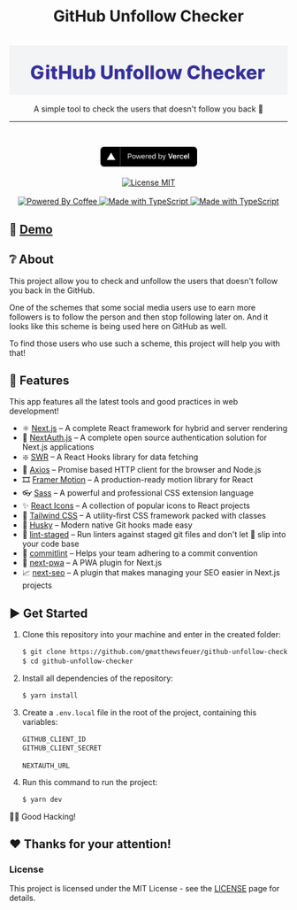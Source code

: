 <!-- markdownlint-disable MD010 -->
<!-- markdownlint-disable MD014 -->
<!-- markdownlint-disable MD026 -->
<!-- markdownlint-disable MD033 -->
<!-- markdownlint-disable MD041 -->

<h1 align="center">
  GitHub Unfollow Checker
</h1>

<p align="center">
  <br>
  <img src="./docs/banner.jpg" alt="Logotipo do Projeto" />
  <br>
</p>
<p align="center">
  A simple tool to check the users that doesn't follow you back 🧐
</p>

---

<br>
<p align="center">
  <a href="https://vercel.com" target="_blank" rel="noopener">
    <img src="./public/assets/svgs/powered-by-vercel.svg" width="175" alt="Powered by Vercel" />
  </a>
  <br>
  <br>
  <a href="https://opensource.org/licenses/MIT">
    <img src="https://img.shields.io/badge/License-MIT-blue.svg" alt="License MIT">
  </a>
  <br>
  <br>
  <a href="https://forthebadge.com">
    <img src="https://forthebadge.com/images/badges/powered-by-coffee.svg" alt="Powered By Coffee" />
    <img src="https://forthebadge.com/images/badges/made-with-typescript.svg" alt="Made with TypeScript" />
    <img src="https://forthebadge.com/images/badges/built-with-love.svg" alt="Made with TypeScript" />
  </a>
</p>

<!-- Desktop/Mobile GIF Demo Section
<div align="center">
  <img src="#" alt="Demo Desktop" width="600px" height="300px">
  <img src="#" alt="Demo Mobile" height="300px">
</div>

---

-->

## 🚀 [Demo](https://github-unfollow-checker.vercel.app)

## ❔ About

This project allow you to check and unfollow the users that doesn't follow you back in the GitHub.

One of the schemes that some social media users use to earn more followers is to follow the person and then stop following later on. And it looks like this scheme is being used here on GitHub as well.

To find those users who use such a scheme, this project will help you with that!

## 🌟 Features

This app features all the latest tools and good practices in web development!

- ⚛️ [Next.js](https://nextjs.org/) – A complete React framework for hybrid and server rendering
- 🔐 [NextAuth.js](https://next-auth.js.org/) – A complete open source authentication solution for Next.js applications
- ❇️ [SWR](https://swr.vercel.app/) – A React Hooks library for data fetching
- 🔄 [Axios](https://github.com/axios/axios) – Promise based HTTP client for the browser and Node.js
- 🎞️ [Framer Motion](https://www.framer.com/motion/) – A production-ready motion library for React
- 👓 [Sass](https://sass-lang.com/) – A powerful and professional CSS extension language
- ✨ [React Icons](https://react-icons.github.io/react-icons/) – A collection of popular icons to React projects
- 🎨 [Tailwind CSS](https://tailwindcss.com/) – A utility-first CSS framework packed with classes
- 🐺 [Husky](https://github.com/typicode/husky) – Modern native Git hooks made easy
- 💩 [lint-staged](https://github.com/okonet/lint-staged) – Run linters against staged git files and don't let 💩 slip into your code base
- 📓 [commitlint](https://commitlint.js.org/#/) – Helps your team adhering to a commit convention
- 📱 [next-pwa](https://github.com/shadowwalker/next-pwa) – A PWA plugin for Next.js
- 📈 [next-seo](https://github.com/garmeeh/next-seo) – A plugin that makes managing your SEO easier in Next.js projects

## ▶️ Get Started

1. Clone this repository into your machine and enter in the created folder:

   ```bash
   $ git clone https://github.com/gmatthewsfeuer/github-unfollow-checker.git
   $ cd github-unfollow-checker
   ```

2. Install all dependencies of the repository:

   ```bash
   $ yarn install
   ```

3. Create a `.env.local` file in the root of the project, containing this variables:

   ```init
   GITHUB_CLIENT_ID
   GITHUB_CLIENT_SECRET

   NEXTAUTH_URL
   ```

4. Run this command to run the project:

   ```bash
   $ yarn dev
   ```

👨‍💻 Good Hacking!

## ❤️ Thanks for your attention!

### License

This project is licensed under the MIT License - see the [LICENSE](https://opensource.org/licenses/MIT) page for details.
